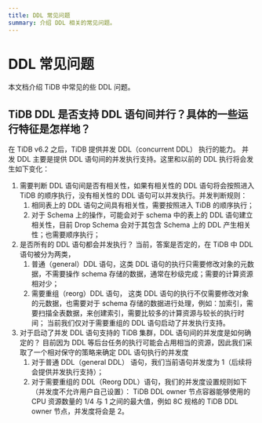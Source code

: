 ```yaml
---
title: DDL 常见问题
summary: 介绍 DDL 相关的常见问题。
---
```


# DDL 常见问题

本文档介绍 TiDB 中常见的些 DDL 问题。

## TiDB DDL 是否支持 DDL 语句间并行？具体的一些运行特征是怎样地？

在 TiDB v6.2 之后，TiDB 提供并发 DDL（concurrent DDL） 执行的能力。 并发 DDL 主要是提供 DDL 语句间的并发执行支持。这里和以前的 DDL 执行将会发生如下变化：

1. 需要判断 DDL 语句间是否有相关性，如果有相关性的 DDL 语句将会按照进入 TiDB 的顺序执行，没有相关性的 DDL 语句可以并发执行。并发判断规则：
   1. 相同表上的 DDL 语句之间具有相关性，需要按照进入 TiDB 的顺序执行；
   2. 对于 Schema 上的操作，可能会对于 schema 中的表上的 DDL 语句建立相关性，目前 Drop Schema 会对于其包含 Schema 上的 DDL 产生相关性；也需要顺序执行；
2. 是否所有的 DDL 语句都会并发执行？
   当前，答案是否定的，在 TiDB 中 DDL 语句被分为两类，
   1. 普通（general）DDL 语句，这类 DDL 语句的执行只需要修改对象的元数据，不需要操作 schema 存储的数据，通常在秒级完成；需要的计算资源相对少；
   2. 需要重组（reorg）DDL 语句， 这类 DDL 语句的执行不仅需要修改对象的元数据，也需要对于 schema 存储的数据进行处理，例如：加索引，需要扫描全表数据，来创建索引，需要比较多的计算资源与较长的执行时间；
   当前我们仅对于需要重组的 DDL 语句启动了并发执行支持。
3. 对于启动了并发 DDL 语句支持的 TiDB 集群，DDL 语句间的并发度是如何确定的？
   目前因为 DDL 等后台任务的执行可能会占用相当的资源，因此我们采取了一个相对保守的策略来确定 DDL 语句执行的并发度
   1. 对于普通 DDL（general DDL） 语句，我们当前语句并发度为 1（后续将会提供并发执行支持）；
   2. 对于需要重组的 DDL（Reorg DDL）语句，我们的并发度设置规则如下（并发度不允许用户自己设置）： 
   TiDB DDL owner 节点容器能够使用的 CPU 资源数量的 1/4 与 1 之间的最大值，例如 8C 规格的 TiDB DDL owner 节点，并发度将会是 2。